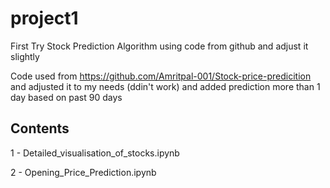 # project1
First Try Stock Prediction Algorithm using code from github and adjust it slightly

Code used from https://github.com/Amritpal-001/Stock-price-predicition and adjusted it to my needs (ddin't work) and added prediction more than 1 day based on past 90 days

## Contents

1 - Detailed_visualisation_of_stocks.ipynb

2 - Opening_Price_Prediction.ipynb
